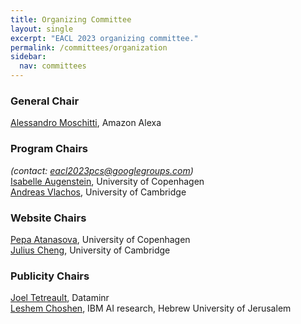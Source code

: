```yaml
---
title: Organizing Committee
layout: single
excerpt: "EACL 2023 organizing committee."
permalink: /committees/organization
sidebar:
  nav: committees
---
```


### General Chair

<a href="http://disi.unitn.it/~moschitti/">Alessandro Moschitti</a>, Amazon Alexa

### Program Chairs 
<i>(contact: <a href = "mailto:eacl2023pcs@googlegroups.com">eacl2023pcs@googlegroups.com</a>)</i><br />
<a href="http://isabelleaugenstein.github.io/">Isabelle Augenstein</a>, University of Copenhagen<br />
<a href="https://andreasvlachos.github.io/">Andreas Vlachos</a>, University of Cambridge<br />
<!-- <a href="/committees/program">Senior Area Chairs</a>
 -->
### Website Chairs

<a href="https://apepa.github.io/">Pepa Atanasova</a>, University of Copenhagen<br/>
<a href="https://www.linkedin.com/in/julius-cheng-0040799/">Julius Cheng</a>, University of Cambridge

### Publicity Chairs

<a href="mailto:tetreaul@gmail.com">Joel Tetreault</a>, Dataminr<br/>
<a href="mailto:leshem.choshen@mail.huji.ac.il">Leshem Choshen</a>, IBM AI research, Hebrew University of Jerusalem
